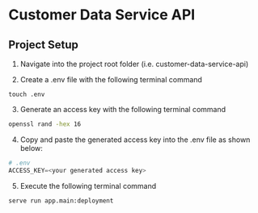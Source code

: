 # Customer Data Service API

## Project Setup

1. Navigate into the project root folder (i.e. customer-data-service-api)

2. Create a .env file with the following terminal command
```shell
touch .env
```

3. Generate an access key with the following terminal command
```sh
openssl rand -hex 16
```

4. Copy and paste the generated access key into the .env file as shown below:
```python
# .env
ACCESS_KEY=<your generated access key>
```

5. Execute the following terminal command
```
serve run app.main:deployment
```